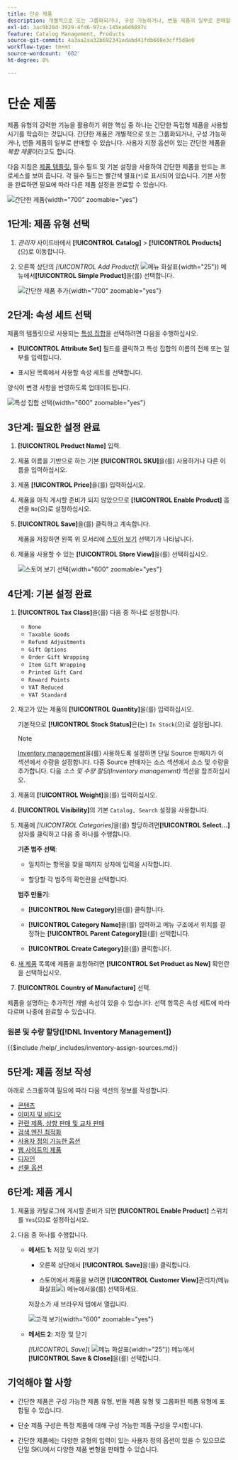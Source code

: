 ```yaml
---
title: 단순 제품
description: 개별적으로 또는 그룹화되거나, 구성 가능하거나, 번들 제품의 일부로 판매할 수 있는 간단한 제품을 만드는 방법에 대해 알아봅니다.
exl-id: 3ac9b28d-3929-4fd6-97ca-145ea6d6897c
feature: Catalog Management, Products
source-git-commit: 4a3aa2aa32b692341edabd41fdb608e3cff5d8e0
workflow-type: tm+mt
source-wordcount: '602'
ht-degree: 0%

---
```


# 단순 제품

제품 유형의 강력한 기능을 활용하기 위한 핵심 중 하나는 간단한 독립형 제품을 사용할 시기를 학습하는 것입니다. 간단한 제품은 개별적으로 또는 그룹화되거나, 구성 가능하거나, 번들 제품의 일부로 판매할 수 있습니다. 사용자 지정 옵션이 있는 간단한 제품을 _복합 제품_&#x200B;이라고도 합니다.

다음 지침은 [제품 템플릿](attribute-sets.md), 필수 필드 및 기본 설정을 사용하여 간단한 제품을 만드는 프로세스를 보여 줍니다. 각 필수 필드는 빨간색 별표(`*`)로 표시되어 있습니다. 기본 사항을 완료하면 필요에 따라 다른 제품 설정을 완료할 수 있습니다.

![간단한 제품](./assets/product-simple.png){width="700" zoomable="yes"}

## 1단계: 제품 유형 선택

1. _관리자_ 사이드바에서 **[!UICONTROL Catalog]** > **[!UICONTROL Products]**(으)로 이동합니다.

1. 오른쪽 상단의 _[!UICONTROL Add Product]_( ![메뉴 화살표](../assets/icon-menu-down-arrow-red.png){width="25"}) 메뉴에서&#x200B;**[!UICONTROL Simple Product]**&#x200B;을(를) 선택합니다.

   ![간단한 제품 추가](./assets/product-add-simple.png){width="700" zoomable="yes"}

## 2단계: 속성 세트 선택

제품의 템플릿으로 사용되는 [특성 집합](attribute-sets.md)을 선택하려면 다음을 수행하십시오.

- **[!UICONTROL Attribute Set]** 필드를 클릭하고 특성 집합의 이름의 전체 또는 일부를 입력합니다.

- 표시된 목록에서 사용할 속성 세트를 선택합니다.

양식이 변경 사항을 반영하도록 업데이트됩니다.

![특성 집합 선택](./assets/product-create-choose-attribute-set.png){width="600" zoomable="yes"}

## 3단계: 필요한 설정 완료

1. **[!UICONTROL Product Name]** 입력.

1. 제품 이름을 기반으로 하는 기본 **[!UICONTROL SKU]**&#x200B;을(를) 사용하거나 다른 이름을 입력하십시오.

1. 제품 **[!UICONTROL Price]**&#x200B;을(를) 입력하십시오.

1. 제품을 아직 게시할 준비가 되지 않았으므로 **[!UICONTROL Enable Product]** 옵션을 `No`(으)로 설정하십시오.

1. **[!UICONTROL Save]**&#x200B;을(를) 클릭하고 계속합니다.

   제품을 저장하면 왼쪽 위 모서리에 [스토어 보기](introduction.md#product-scope) 선택기가 나타납니다.

1. 제품을 사용할 수 있는 **[!UICONTROL Store View]**&#x200B;을(를) 선택하십시오.

   ![스토어 보기 선택](./assets/product-create-store-view-choose.png){width="600" zoomable="yes"}

## 4단계: 기본 설정 완료

1. **[!UICONTROL Tax Class]**&#x200B;을(를) 다음 중 하나로 설정합니다.

   - `None`
   - `Taxable Goods`
   - `Refund Adjustments`
   - `Gift Options`
   - `Order Gift Wrapping`
   - `Item Gift Wrapping`
   - `Printed Gift Card`
   - `Reward Points`
   - `VAT Reduced`
   - `VAT Standard`

1. 재고가 있는 제품의 **[!UICONTROL Quantity]**&#x200B;을(를) 입력하십시오.

   기본적으로 **[!UICONTROL Stock Status]**&#x200B;은(는) `In Stock`(으)로 설정됩니다.

   >[!NOTE]
   >
   >[Inventory management](../inventory-management/introduction.md)을(를) 사용하도록 설정하면 단일 Source 판매자가 이 섹션에서 수량을 설정합니다. 다중 Source 판매자는 소스 섹션에서 소스 및 수량을 추가합니다. 다음 _소스 및 수량 할당(Inventory management)_ 섹션을 참조하십시오.

1. 제품의 **[!UICONTROL Weight]**&#x200B;을(를) 입력하십시오.

1. **[!UICONTROL Visibility]**&#x200B;의 기본 `Catalog, Search` 설정을 사용합니다.

1. 제품에 _[!UICONTROL Categories]_&#x200B;을(를) 할당하려면&#x200B;**[!UICONTROL Select…]**&#x200B;상자를 클릭하고 다음 중 하나를 수행합니다.

   **기존 범주 선택**:

   - 일치하는 항목을 찾을 때까지 상자에 입력을 시작합니다.

   - 할당할 각 범주의 확인란을 선택합니다.

   **범주 만들기**:

   - **[!UICONTROL New Category]**&#x200B;을(를) 클릭합니다.

   - **[!UICONTROL Category Name]**&#x200B;을(를) 입력하고 메뉴 구조에서 위치를 결정하는 **[!UICONTROL Parent Category]**&#x200B;을(를) 선택합니다.

   - **[!UICONTROL Create Category]**&#x200B;을(를) 클릭합니다.

1. [새 제품](../content-design/widget-new-products-list.md) 목록에 제품을 포함하려면 **[!UICONTROL Set Product as New]** 확인란을 선택하십시오.

1. **[!UICONTROL Country of Manufacture]** 선택.

제품을 설명하는 추가적인 개별 속성이 있을 수 있습니다. 선택 항목은 속성 세트에 따라 다르며 나중에 완료할 수 있습니다.

### 원본 및 수량 할당([!DNL Inventory Management])

{{$include /help/_includes/inventory-assign-sources.md}}

## 5단계: 제품 정보 작성

아래로 스크롤하여 필요에 따라 다음 섹션의 정보를 작성합니다.

- [콘텐츠](product-content.md)
- [이미지 및 비디오](product-images-and-video.md)
- [관련 제품, 상향 판매 및 교차 판매](related-products-up-sells-cross-sells.md)
- [검색 엔진 최적화](product-search-engine-optimization.md)
- [사용자 정의 가능한 옵션](settings-advanced-custom-options.md)
- [웹 사이트의 제품](settings-basic-websites.md)
- [디자인](settings-advanced-design.md)
- [선물 옵션](product-gift-options.md)

## 6단계: 제품 게시

1. 제품을 카탈로그에 게시할 준비가 되면 **[!UICONTROL Enable Product]** 스위치를 `Yes`(으)로 설정하십시오.

1. 다음 중 하나를 수행합니다.

   - **메서드 1:** 저장 및 미리 보기

      - 오른쪽 상단에서 **[!UICONTROL Save]**&#x200B;을(를) 클릭합니다.

      - 스토어에서 제품을 보려면 **[!UICONTROL Customer View]**&#x200B;관리자&#x200B;_(_&#x200B;메뉴 화살표![) 메뉴에서 ](../assets/icon-menu-down-arrow-black.png)을(를) 선택하세요.

     저장소가 새 브라우저 탭에서 열립니다.

     ![고객 보기](./assets/product-admin-customer-view.png){width="600" zoomable="yes"}

   - **메서드 2:** 저장 및 닫기

     _[!UICONTROL Save]_( ![메뉴 화살표](../assets/icon-menu-down-arrow-red.png){width="25"}) 메뉴에서&#x200B;**[!UICONTROL Save & Close]**&#x200B;을(를) 선택합니다.

## 기억해야 할 사항

- 간단한 제품은 구성 가능한 제품 유형, 번들 제품 유형 및 그룹화된 제품 유형에 포함될 수 있습니다.

- 단순 제품 구성은 특정 제품에 대해 구성 가능한 제품 구성을 무시합니다.

- 간단한 제품에는 다양한 유형의 입력이 있는 사용자 정의 옵션이 있을 수 있으므로 단일 SKU에서 다양한 제품 변형을 판매할 수 있습니다.

<!-- Last updated from includes: 2023-05-19 17:14:58 -->

